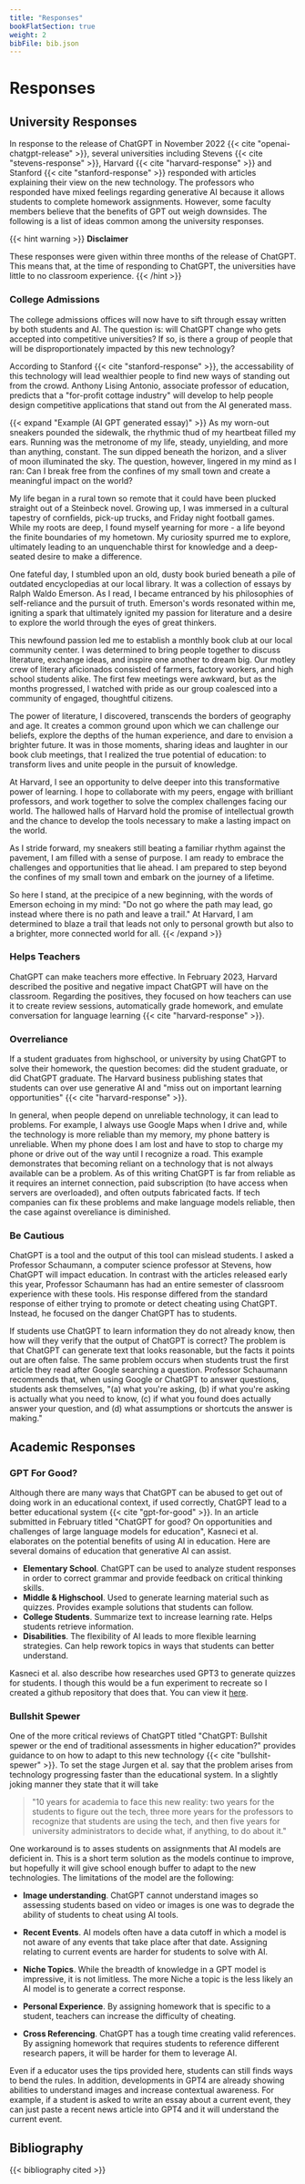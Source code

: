 ```yaml
---
title: "Responses"
bookFlatSection: true
weight: 2
bibFile: bib.json
---
```


# Responses

## University Responses
In response to the release of ChatGPT in November 2022 {{< cite "openai-chatgpt-release" >}}, several universities including Stevens {{< cite "stevens-response" >}}, Harvard {{< cite "harvard-response" >}} and Stanford {{< cite "stanford-response" >}} responded with articles explaining their view on the new technology. The professors who responded have mixed feelings regarding generative AI because it allows students to complete homework assignments. However, some faculty members believe that the benefits of GPT out weigh downsides. The following is a list of ideas common among the university responses.

{{< hint warning >}}
**Disclaimer**

These responses were given within three months of the release of ChatGPT. This means that, at the time of responding to ChatGPT, the universities have little to no classroom experience.
{{< /hint >}}

### College Admissions

The college admissions offices will now have to sift through essay written by both students and AI. The question is: will ChatGPT change who gets accepted into competitive universities? If so, is there a group of people that will be disproportionately impacted by this new technology?

According to Stanford {{< cite "stanford-response" >}}, the accessability of this technology will lead wealthier people to find new ways of standing out from the crowd. Anthony Lising Antonio, associate professor of education, predicts that a "for-profit cottage industry" will develop to help people design competitive applications that stand out from the AI generated mass.

{{< expand "Example (AI GPT generated essay)" >}}
As my worn-out sneakers pounded the sidewalk, the rhythmic thud of my heartbeat filled my ears. Running was the metronome of my life, steady, unyielding, and more than anything, constant. The sun dipped beneath the horizon, and a sliver of moon illuminated the sky. The question, however, lingered in my mind as I ran: Can I break free from the confines of my small town and create a meaningful impact on the world?

My life began in a rural town so remote that it could have been plucked straight out of a Steinbeck novel. Growing up, I was immersed in a cultural tapestry of cornfields, pick-up trucks, and Friday night football games. While my roots are deep, I found myself yearning for more - a life beyond the finite boundaries of my hometown. My curiosity spurred me to explore, ultimately leading to an unquenchable thirst for knowledge and a deep-seated desire to make a difference.

One fateful day, I stumbled upon an old, dusty book buried beneath a pile of outdated encyclopedias at our local library. It was a collection of essays by Ralph Waldo Emerson. As I read, I became entranced by his philosophies of self-reliance and the pursuit of truth. Emerson's words resonated within me, igniting a spark that ultimately ignited my passion for literature and a desire to explore the world through the eyes of great thinkers.

This newfound passion led me to establish a monthly book club at our local community center. I was determined to bring people together to discuss literature, exchange ideas, and inspire one another to dream big. Our motley crew of literary aficionados consisted of farmers, factory workers, and high school students alike. The first few meetings were awkward, but as the months progressed, I watched with pride as our group coalesced into a community of engaged, thoughtful citizens.

The power of literature, I discovered, transcends the borders of geography and age. It creates a common ground upon which we can challenge our beliefs, explore the depths of the human experience, and dare to envision a brighter future. It was in those moments, sharing ideas and laughter in our book club meetings, that I realized the true potential of education: to transform lives and unite people in the pursuit of knowledge.

At Harvard, I see an opportunity to delve deeper into this transformative power of learning. I hope to collaborate with my peers, engage with brilliant professors, and work together to solve the complex challenges facing our world. The hallowed halls of Harvard hold the promise of intellectual growth and the chance to develop the tools necessary to make a lasting impact on the world.

As I stride forward, my sneakers still beating a familiar rhythm against the pavement, I am filled with a sense of purpose. I am ready to embrace the challenges and opportunities that lie ahead. I am prepared to step beyond the confines of my small town and embark on the journey of a lifetime.

So here I stand, at the precipice of a new beginning, with the words of Emerson echoing in my mind: "Do not go where the path may lead, go instead where there is no path and leave a trail." At Harvard, I am determined to blaze a trail that leads not only to personal growth but also to a brighter, more connected world for all.
{{< /expand >}}

### Helps Teachers

ChatGPT can make teachers more effective. In February 2023, Harvard described the positive and negative impact ChatGPT will have on the classroom. Regarding the positives, they focused on how teachers can use it to create review sessions, automatically grade homework, and emulate conversation for language learning {{< cite "harvard-response" >}}.

### Overreliance

If a student graduates from highschool, or university by using ChatGPT to solve their homework, the question becomes: did the student graduate, or did ChatGPT graduate. The Harvard business publishing states that students can over use generative AI and "miss out on important learning opportunities" {{< cite "harvard-response" >}}.

In general, when people depend on unreliable technology, it can lead to problems. For example, I always use Google Maps when I drive and, while the technology is more reliable than my memory, my phone battery is unreliable. When my phone does I am lost and have to stop to charge my phone or drive out of the way until I recognize a road. This example demonstrates that becoming reliant on a technology that is not always available can be a problem. As of this writing ChatGPT is far from reliable as it requires an internet connection, paid subscription (to have access when servers are overloaded), and often outputs fabricated facts. If tech companies can fix these problems and make language models reliable, then the case against overeliance is diminished.

### Be Cautious

ChatGPT is a tool and the output of this tool can mislead students. I asked a Professor Schaumann, a computer science professor at Stevens, how ChatGPT will impact education. In contrast with the articles released early this year, Professor Schaumann has had an entire semester of classroom experience with these tools. His response differed from the standard response of either trying to promote or detect cheating using ChatGPT. Instead, he focused on the danger ChatGPT has to students.

If students use ChatGPT to learn information they do not already know, then how will they verify that the output of ChatGPT is correct? The problem is that ChatGPT can generate text that looks reasonable, but the facts it points out are often false. The same problem occurs when students trust the first article they read after Google searching a question. Professor Schaumann recommends that, when using Google or ChatGPT to answer questions, students ask themselves, "(a) what you're asking, (b) if what you're asking is actually what you need to know, (c) if what you found does actually answer your question, and (d) what assumptions or shortcuts the answer is making."


## Academic Responses

### GPT For Good?

Although there are many ways that ChatGPT can be abused to get out of doing work in an educational context, if used correctly, ChatGPT lead to a better educational system {{< cite "gpt-for-good" >}}. In an article submitted in February titled "ChatGPT for good? On opportunities and challenges of large language models for education", Kasneci et al. elaborates on the potential benefits of using AI in education. Here are several domains of education that generative AI can assist.

- **Elementary School**. ChatGPT can be used to analyze student responses in order to correct grammar and provide feedback on critical thinking skills.
- **Middle & Highschool**. Used to generate learning material such as quizzes. Provides example solutions that students can follow.
- **College Students**. Summarize text to increase learning rate. Helps students retrieve information.
- **Disabilities**. The flexibility of AI leads to more flexible learning strategies. Can help rework topics in ways that students can better understand.

Kasneci et al. also describe how researches used GPT3 to generate quizzes for students. I though this would be a fun experiment to recreate so I created a github repository that does that. You can view it [here](https://github.com/BenLirio/quiz-generation).

### Bullshit Spewer

One of the more critical reviews of ChatGPT titled "ChatGPT: Bullshit spewer or the end of traditional assessments in higher education?" provides guidance to on how to adapt to this new technology {{< cite "bullshit-spewer" >}}. To set the stage Jurgen et al. say that the problem arises from technology progressing faster than the educational system. In a slightly joking manner they state that it will take

> "10  years  for  academia  to  face  this new reality: two years for the students to figure out the tech, three more years for the professors to recognize that students are using the tech, and then five years for university administrators to decide what, if anything, to do about it."

One workaround is to asses students on assignments that AI models are deficient in. This is a short term solution as the models continue to improve, but hopefully it will give school enough buffer to adapt to the new technologies. The limitations of the model are the following:

- **Image understanding**. ChatGPT cannot understand images so assessing students based on video or images is one was to degrade the ability of students to cheat using AI tools.

- **Recent Events**. AI models often have a data cutoff in which a model is not aware of any events that take place after that date. Assigning relating to current events are harder for students to solve with AI.

- **Niche Topics**. While the breadth of knowledge in a GPT model is impressive, it is not limitless. The more Niche a topic is the less likely an AI model is to generate a correct response.

- **Personal Experience**. By assigning homework that is specific to a student, teachers can increase the difficulty of cheating.

- **Cross Referencing**. ChatGPT has a tough time creating valid references. By assigning homework that requires students to reference different research papers, it will be harder for them to leverage AI.

Even if a educator uses the tips provided here, students can still finds ways to bend the rules. In addition, developments in GPT4 are already showing abilities to understand images and increase contextual awareness. For example, if a student is asked to write an essay about a current event, they can just paste a recent news article into GPT4 and it will understand the current event.

## Bibliography 

{{< bibliography cited >}}